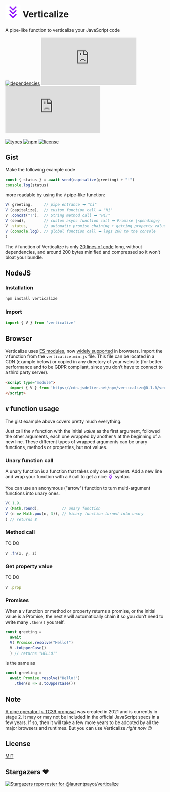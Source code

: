 # <sub><img src="verticalize.svg" alt="triple chevron down" width="48" height="48"></sub> Verticalize

A pipe-like function to verticalize your JavaScript code

<!-- [![dependencies](https://badgen.net/bundlephobia/dependency-count/verticalize)](https://bundlephobia.com/package/verticalize) -->
[![dependencies](https://badgen.net/static/dependencies/None/green)](https://github.com/laurentpayot/verticalize/blob/main/package.json#L56)
![minified + brotlied size](https://badgen.net/badgesize/brotli/laurentpayot/verticalize/main/verticalize.min.js)
![minified + zipped size](https://badgen.net/badgesize/gzip/laurentpayot/verticalize/main/verticalize.min.js)

[![types](https://badgen.net/npm/types/verticalize)](https://github.com/laurentpayot/verticalize/blob/main/index.d.ts)
[![npm](https://badgen.net/npm/v/verticalize)](https://www.npmjs.com/package/verticalize)
[![license](https://badgen.net/github/license/laurentpayot/verticalize)](https://github.com/laurentpayot/verticalize/blob/main/LICENSE)

## Gist

Make the following example code

```js
const { status } = await send(capitalize(greeting) + "!")
console.log(status)
```

more readable by using the `V` pipe-like function:

```js
V( greeting,     // pipe entrance ➡ "hi"
V (capitalize),  // custom function call ➡ "Hi"
V .concat("!"),  // String method call ➡ "Hi!"
V (send),        // custom async function call ➡ Promise {<pending>}
V .status,       // automatic promise chaining + getting property value ➡ 200
V (console.log), // global function call ➡ logs 200 to the console
)
```

The `V` function of Verticalize is only [20 lines of code](https://github.com/laurentpayot/verticalize/blob/main/verticalize.js) long, without dependencies, and around 200 bytes minified and compressed so it won’t bloat your bundle.

## NodeJS

### Installation

```bash
npm install verticalize
```

### Import

```js
import { V } from 'verticalize'
```

## Browser

Verticalize uses [ES modules](https://jakearchibald.com/2017/es-modules-in-browsers/), now [widely supported](https://caniuse.com/es6-module) in browsers. Import the `V` function from the `verticalize.min.js` file. This file can be located in a CDN (example below) or copied in any directory of your website (for better performance and to be GDPR compliant, since you don’t have to connect to a third party server).

```html
<script type="module">
  import { V } from 'https://cdn.jsdelivr.net/npm/verticalize@0.1.0/verticalize.min.js'
</script>
```

## `V` function usage

The gist example above covers pretty much everything.

Just call the `V` function with the initial *value* as the first argument, followed the other arguments, each one wrapped by another `V` at the beginning of a new line.
These different types of wrapped arguments can be unary functions, methods or properties, but not values.

### Unary function call

A unary function is a function that takes only one argument. Add a new line and wrap your function with a `V` call to get a nice <sub><img src="verticalize.svg" alt="triple chevron down" width="18" height="18"></sub> syntax.

You can use an anonymous ("arrow") function to turn multi-argument functions into unary ones.

```js
V( 1.9,
V (Math.round),          // unary function
V (n => Math.pow(n, 3)), // binary function turned into unary
) // returns 8
```

### Method call

TO DO

```js
V .fn(x, y, z)
```

### Get property value

TO DO

```js
V .prop
```

### Promises

When a `V` function or method or property returns a promise, or the initial value is a Promise, the next `V` will automatically chain it so you don’t need to write many `.then()` yourself.

```js
const greeting =
  await
  V( Promise.resolve("Hello!")
  V .toUpperCase()
  ) // returns "HELLO!"
```
is the same as
```js
const greeting =
  await Promise.resolve("Hello!")
    .then(s => s.toUpperCase())
```

## Note

[A pipe operator `|>` TC39 proposal](https://github.com/tc39/proposal-pipeline-operator) was created in 2021 and is currently in stage 2. It may or may not be included in the official JavaScript specs in a few years. If so, then it will take a few more years to be adopted by all the major browsers and runtimes. But you can use Verticalize *right now* :wink:

## License

[MIT](https://github.com/laurentpayot/verticalize/blob/main/LICENSE)

## Stargazers :heart:

[![Stargazers repo roster for @laurentpayot/verticalize](https://reporoster.com/stars/laurentpayot/verticalize)](https://github.com/laurentpayot/verticalize/stargazers)
